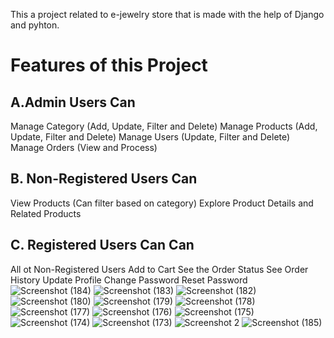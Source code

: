 This a project related to e-jewelry store that is made with the help of Django and pyhton.    
# Features of this Project
## A.Admin Users Can
Manage Category (Add, Update, Filter and Delete)
Manage Products (Add, Update, Filter and Delete)
Manage Users (Update, Filter and Delete)
Manage Orders (View and Process)
## B. Non-Registered Users Can
View Products (Can filter based on category)
Explore Product Details and Related Products
## C. Registered Users Can Can
All ot Non-Registered Users
Add to Cart
See the Order Status
See Order History
Update Profile
Change Password
Reset Password
![Screenshot (184)](https://github.com/Arjun9465005/django-jewelry-shop/assets/146981693/5a3ac7b1-c90a-40fa-b033-270fd1850372)
![Screenshot (183)](https://github.com/Arjun9465005/django-jewelry-shop/assets/146981693/88b83d78-5ada-4afa-99f2-6492e76212bb)
![Screenshot (182)](https://github.com/Arjun9465005/django-jewelry-shop/assets/146981693/28567413-2506-4354-b412-9b6bf3dd950e)
![Screenshot (180)](https://github.com/Arjun9465005/django-jewelry-shop/assets/146981693/ae1640cb-6048-4ea5-9f5a-68b59c05943b)
![Screenshot (179)](https://github.com/Arjun9465005/django-jewelry-shop/assets/146981693/b4db0151-1059-4ede-8d38-389cad16da4f)
![Screenshot (178)](https://github.com/Arjun9465005/django-jewelry-shop/assets/146981693/0aaf3dd5-ce5e-4862-9dbc-77d16cbce8fc)
![Screenshot (177)](https://github.com/Arjun9465005/django-jewelry-shop/assets/146981693/e839d019-bd48-4e28-920c-d38fbf02d33b)
![Screenshot (176)](https://github.com/Arjun9465005/django-jewelry-shop/assets/146981693/2d913960-b1e4-41bf-a265-2931ae13f0d9)
![Screenshot (175)](https://github.com/Arjun9465005/django-jewelry-shop/assets/146981693/e6390627-91c9-4ce6-80fe-58fc70ec5682)
![Screenshot (174)](https://github.com/Arjun9465005/django-jewelry-shop/assets/146981693/5f3963f5-2e9b-4591-9306-26ca1d582e43)
![Screenshot (173)](https://github.com/Arjun9465005/django-jewelry-shop/assets/146981693/736d7c2c-bd72-4b48-acb8-a8da383428b9)
![Screenshot 2  ](https://github.com/Arjun9465005/django-jewelry-shop/assets/146981693/59071241-0a57-45e0-b6d7-391738716dd2)
![Screenshot (185)](https://github.com/Arjun9465005/django-jewelry-shop/assets/146981693/6336973f-d49a-46dc-aea6-44d8ee572e97)

